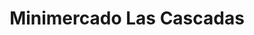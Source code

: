 ---
title: "Minimercado Las Cascadas"
url: /puerto-octay/minimercado-las-cascadas/
shop: Supermarkt
---